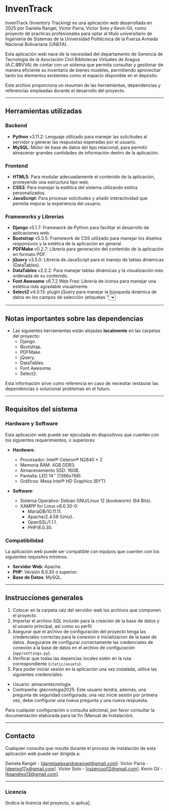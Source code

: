 # InvenTrack

InvenTrack (Inventory Tracking) es una aplicación web desarrollada en 2025 por Daniela Rangel, Victor Parra, Victor Soto y Kevin Gil, como proyecto de practicas profesionales para optar al titulo universitario de Ingeniería de Sistemas de la Universidad Politécnica de la Fuerza Armada Nacional Bolivariana (UNEFA). 

Esta aplicación web nace de la necesidad del departamento de Gerencia de Tecnología de la Asociación Civil Bibliotecas Virtuales de Aragua (A.C.BBVVA) de contar con un sistema que permita consultar y gestionar de manera eficiente su inventario de bienes muebles, permitiendo aprovechar tanto los elementos existentes como el espacio disponible en el depósito.

Este archivo proporciona un resumen de las herramientas, dependencias y referencias empleadas durante el desarrollo del proyecto.  

---

## Herramientas utilizadas

### Backend
- **Python** v3.11.2: Lenguaje utilizado para manejar las solicitudes al servidor y generar las respuestas esperadas por el usuario.
- **MySQL**: Motor de base de datos del tipo relacional, para permitir almacenar grandes cantidades de información dentro de la aplicación.

### Frontend
- **HTML5**: Para modular adecuadamente el contenido de la aplicación, proveyendo una estructura tipo web.
- **CSS3**: Para manejar la estética del sistema utilizando estilos personalizados.
- **JavaScript**: Para procesar solicitudes y añadir interactividad que permita mejorar la experiencia del usuario.

### Frameworks y Librerías
- **Django** v5.1.7: Framework de Python para facilitar el desarrollo de aplicaciones web.
- **Bootstrap** v5.3.5: Framework de CSS utilizado para manejar los diseños responsivos y la estética de la aplicación en general.
- **PDFMake** v0.2.7: Librería para generación del contenido de la aplicación en formato PDF.
- **jQuery** v3.5.0: Librería de JavaScript para el manejo de tablas dinámicas (DataTables).
- **DataTables** v2.2.2: Para manejar tablas dinámicas y la visualización más ordenada de su contenido.
- **Font Awesome** v6.7.2 Web Free: Librería de íconos para manejar una estética más agradable visualmente.
- **Select2** v4.0.13: plugin jQuery para manejar la búsqueda dinámica de datos en los campos de selección (etiquetas "<select>" de HTML).

---

## Notas importantes sobre las dependencias

- Las siguientes herramientas están alojadas **localmente** en las carpetas del proyecto:
  - Django.
  - Bootstrap.
  - PDFMake.
  - jQuery.
  - DataTables.
  - Font Awesome.
  - Select2.

Esta información sirve como referencia en caso de necesitar restaurar las dependencias o solucionar problemas en el futuro.  

---

## Requisitos del sistema

### Hardware y Software
Esta aplicación web puede ser ejecutada en dispositivos que cuenten con los siguientes requerimientos, o superiores

- **Hardware**:
  - Procesador: Intel® Celeron® N2840  × 2
  - Memoria RAM: 4GB DDR3.
  - Almacenamiento SSD: 16GB.
  - Pantalla: LED 14'' (1366x768).
  - Gráficos: Mesa Intel® HD Graphics (BYT)

- **Software**:
  - Sistema Operativo: Debian GNU/Linux 12 (bookworm) (64 Bits).
  - XAMPP for Linux v8.0.30-0:
    - MariaDB/10.11.11.
    - Apache/2.4.58 (Unix).
    - OpenSSL/1.1.1.
    - PHP/8.0.30.

### Compatibilidad
La aplicación web puede ser compatible con equipos que cuenten con los siguientes requisitos mínimos.
- **Servidor Web**: Apache.
- **PHP**: Versión 8.0.30 o superior.
- **Base de Datos**: MySQL.  

---

## Instrucciones generales

1. Colocar en la carpeta raíz del servidor web los archivos que componen el proyecto.
2. Importar el archivo SQL incluido para la creación de la base de datos y el usuario principal, así como su perfil.
3. Asegurar que el archivo de configuración del proyecto tenga las credenciales correctas para la conexion e inicializacion de la base de datos.
Asegurarse de configurar correctamente las credenciales de conexión a la base de datos en el archivo de configuración (`app/settings.py`).
4. Verificar que todas las depencias locales estén en la ruta correspondiente (`static/assets`).
5. Para poder iniciar sesión en la aplicación una vez instalada, utilice las siguientes credenciales:
 - Usuario: almacentecnologia
 - Contraseña: gtecnologia2025.
Este usuario tendrá, además, una pregunta de seguridad configurada; una vez inicie sesión por primera vez, debe configurar una nueva pregunta y una nueva respuesta.

Para cualquier configuración o consulta adicional, por favor consultar la documentación elaborada para tal fin (Manual de Instalación).

---

## Contacto

Cualquier consulta que resulte durante el proceso de instalación de esta aplicación web puede ser dirigida a:

Daniela Rangel - [danielaalexandrarangel@gmail.com].
Victor Parra - [deerpg17x@gmail.com].
Victor Soto - [razercool12@gmail.com].
Kevin Gil - [kgandres13@gmail.com].

---

### Licencia

[Indica la licencia del proyecto, si aplica].